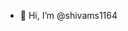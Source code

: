 - 👋 Hi, I’m @shivams1164

<!---
shivams1164/shivams1164 is a ✨ special ✨ repository because its `README.md` (this file) appears on your GitHub profile.
You can click the Preview link to take a look at your changes.
--->

